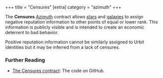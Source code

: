 +++
title = "Censures"
[extra]
category = "azimuth"
+++

The **Censures** [Azimuth](/reference/glossary/azimuth) contract allows [stars](/reference/glossary/star) and [galaxies](/reference/glossary/galaxy) to assign negative reputation information to other points of equal or lower rank. This information is publicly visible and is intended to create an economic deterrent to bad behavior.

Positive reputation information cannot be similarly assigned to Urbit identities but it may be inferred from a lack of censures.

### Further Reading

- [The Censures contract](https://github.com/urbit/azimuth/blob/master/contracts/Censures.sol): The code on GitHub.
